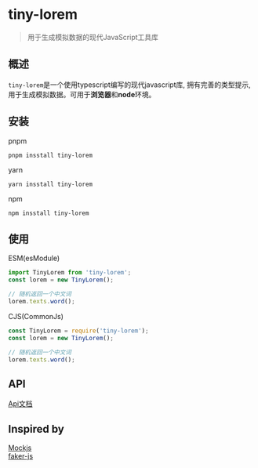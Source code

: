 # tiny-lorem   
> 用于生成模拟数据的现代JavaScript工具库          

## 概述
`tiny-lorem`是一个使用typescript编写的现代javascript库, 拥有完善的类型提示, 用于生成模拟数据。可用于**浏览器**和**node**环境。    

## 安装    
pnpm   
```shell
pnpm insstall tiny-lorem
```

yarn  
```shell
yarn insstall tiny-lorem
```

npm   
```shell
npm insstall tiny-lorem
```

## 使用    
ESM(esModule)     
```ts
import TinyLorem from 'tiny-lorem';
const lorem = new TinyLorem();

// 随机返回一个中文词
lorem.texts.word();
```

CJS(CommonJs)
```ts
const TinyLorem = require('tiny-lorem');
const lorem = new TinyLorem();

// 随机返回一个中文词
lorem.texts.word();
```    
## API
[Api文档](https://ciro.club/tiny-lorem)    


## Inspired by
[Mockjs](https://github.com/nuysoft/Mock)     
[faker-js](https://github.com/faker-js/faker)